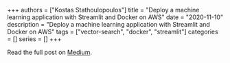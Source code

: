 +++
authors = ["Kostas Stathoulopoulos"]
title = "Deploy a machine learning application with Streamlit and Docker on AWS"
date = "2020-11-10"
description = "Deploy a machine learning application with Streamlit and Docker on AWS"
tags = ["vector-search", "docker", "streamlit"]
categories = []
series = []
+++

Read the full post on [Medium](https://towardsdatascience.com/how-to-deploy-a-semantic-search-engine-with-streamlit-and-docker-on-aws-elastic-beanstalk-42ddce0422f3).
